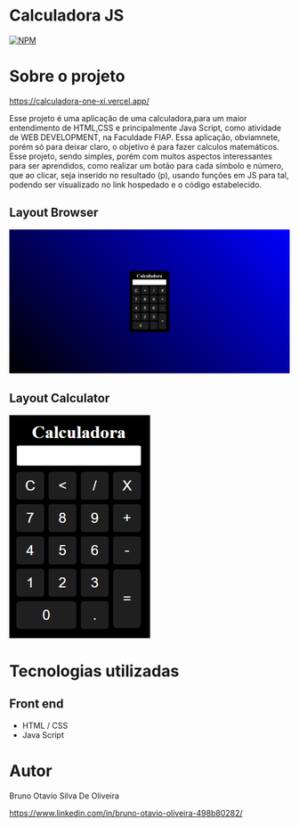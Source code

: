 # Calculadora JS
[![NPM](https://img.shields.io/npm/l/react)](https://github.com/Brunootavioliveira/Calculadora/blob/main/LICENSE) 

# Sobre o projeto

https://calculadora-one-xi.vercel.app/

Esse projeto é uma aplicação de uma calculadora,para um maior entendimento de HTML,CSS e principalmente Java Script, como atividade de WEB DEVELOPMENT, na Faculdade FIAP.
Essa aplicação, obviamnete, porém só para deixar claro, o objetivo é para fazer calculos matemáticos. Esse projeto, sendo simples, porém com muitos aspectos interessantes para ser aprendidos, como realizar um botão para cada símbolo e número, que ao clicar, seja inserido no resultado (p), usando funções em JS para tal, podendo ser visualizado no link hospedado e o código estabelecido.

## Layout Browser
![Browser 1](https://github.com/Brunootavioliveira/Calculadora/blob/main/calculadora_layout.png) 

## Layout Calculator
![Calculator 1](https://github.com/Brunootavioliveira/Calculadora/blob/main/layout_cal.png)
# Tecnologias utilizadas

## Front end
- HTML / CSS
- Java Script

# Autor

Bruno Otavio Silva De Oliveira

https://www.linkedin.com/in/bruno-otavio-oliveira-498b80282/
